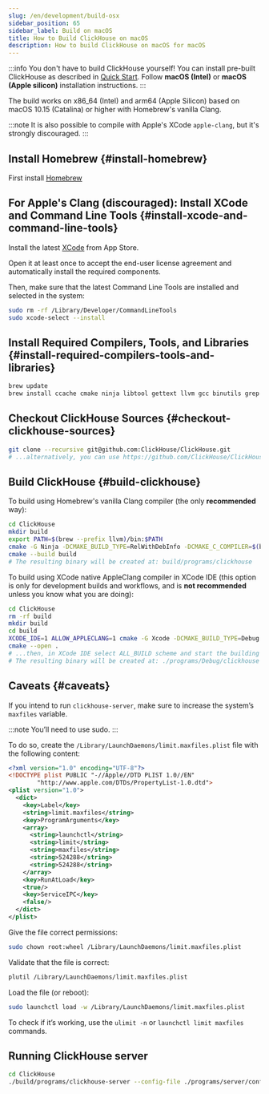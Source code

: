 ```yaml
---
slug: /en/development/build-osx
sidebar_position: 65
sidebar_label: Build on macOS
title: How to Build ClickHouse on macOS
description: How to build ClickHouse on macOS for macOS
---
```


:::info You don't have to build ClickHouse yourself!
You can install pre-built ClickHouse as described in [Quick Start](https://clickhouse.com/#quick-start). Follow **macOS (Intel)** or **macOS (Apple silicon)** installation instructions.
:::

The build works on x86_64 (Intel) and arm64 (Apple Silicon) based on macOS 10.15 (Catalina) or higher with Homebrew's vanilla Clang.

:::note
It is also possible to compile with Apple's XCode `apple-clang`, but it's strongly discouraged.
:::

## Install Homebrew {#install-homebrew}

First install [Homebrew](https://brew.sh/)

## For Apple's Clang (discouraged): Install XCode and Command Line Tools {#install-xcode-and-command-line-tools}

Install the latest [XCode](https://apps.apple.com/am/app/xcode/id497799835?mt=12) from App Store.

Open it at least once to accept the end-user license agreement and automatically install the required components.

Then, make sure that the latest Command Line Tools are installed and selected in the system:

``` bash
sudo rm -rf /Library/Developer/CommandLineTools
sudo xcode-select --install
```

## Install Required Compilers, Tools, and Libraries {#install-required-compilers-tools-and-libraries}

``` bash
brew update
brew install ccache cmake ninja libtool gettext llvm gcc binutils grep findutils nasm
```

## Checkout ClickHouse Sources {#checkout-clickhouse-sources}

``` bash
git clone --recursive git@github.com:ClickHouse/ClickHouse.git
# ...alternatively, you can use https://github.com/ClickHouse/ClickHouse.git as the repo URL.
```

## Build ClickHouse {#build-clickhouse}

To build using Homebrew's vanilla Clang compiler (the only **recommended** way):

``` bash
cd ClickHouse
mkdir build
export PATH=$(brew --prefix llvm)/bin:$PATH
cmake -G Ninja -DCMAKE_BUILD_TYPE=RelWithDebInfo -DCMAKE_C_COMPILER=$(brew --prefix llvm)/bin/clang -DCMAKE_CXX_COMPILER=$(brew --prefix llvm)/bin/clang++ -S . -B build
cmake --build build
# The resulting binary will be created at: build/programs/clickhouse
```

To build using XCode native AppleClang compiler in XCode IDE (this option is only for development builds and workflows, and is **not recommended** unless you know what you are doing):

``` bash
cd ClickHouse
rm -rf build
mkdir build
cd build
XCODE_IDE=1 ALLOW_APPLECLANG=1 cmake -G Xcode -DCMAKE_BUILD_TYPE=Debug -DENABLE_JEMALLOC=OFF ..
cmake --open .
# ...then, in XCode IDE select ALL_BUILD scheme and start the building process.
# The resulting binary will be created at: ./programs/Debug/clickhouse
```

## Caveats {#caveats}

If you intend to run `clickhouse-server`, make sure to increase the system’s `maxfiles` variable.

:::note
You’ll need to use sudo.
:::

To do so, create the `/Library/LaunchDaemons/limit.maxfiles.plist` file with the following content:

``` xml
<?xml version="1.0" encoding="UTF-8"?>
<!DOCTYPE plist PUBLIC "-//Apple//DTD PLIST 1.0//EN"
        "http://www.apple.com/DTDs/PropertyList-1.0.dtd">
<plist version="1.0">
  <dict>
    <key>Label</key>
    <string>limit.maxfiles</string>
    <key>ProgramArguments</key>
    <array>
      <string>launchctl</string>
      <string>limit</string>
      <string>maxfiles</string>
      <string>524288</string>
      <string>524288</string>
    </array>
    <key>RunAtLoad</key>
    <true/>
    <key>ServiceIPC</key>
    <false/>
  </dict>
</plist>
```

Give the file correct permissions:

``` bash
sudo chown root:wheel /Library/LaunchDaemons/limit.maxfiles.plist
```

Validate that the file is correct:

``` bash
plutil /Library/LaunchDaemons/limit.maxfiles.plist
```

Load the file (or reboot):

``` bash
sudo launchctl load -w /Library/LaunchDaemons/limit.maxfiles.plist
```

To check if it’s working, use the `ulimit -n` or `launchctl limit maxfiles` commands.

## Running ClickHouse server

``` bash
cd ClickHouse
./build/programs/clickhouse-server --config-file ./programs/server/config.xml
```
